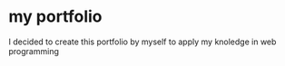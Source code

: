 # my portfolio
 I decided to create this portfolio by myself to apply my knoledge in web programming

